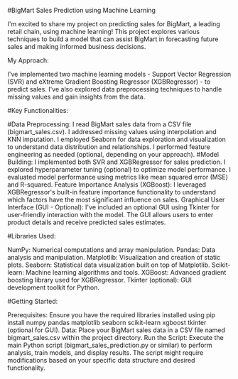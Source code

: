 #BigMart Sales Prediction using Machine Learning

I'm excited to share my project on predicting sales for BigMart, a leading retail chain, using machine learning! This project explores various techniques to build a model that can assist BigMart in forecasting future sales and making informed business decisions.

My Approach:

I've implemented two machine learning models - Support Vector Regression (SVR) and eXtreme Gradient Boosting Regressor (XGBRegressor) - to predict sales. I've also explored data preprocessing techniques to handle missing values and gain insights from the data.

#Key Functionalities:

#Data Preprocessing:
I read BigMart sales data from a CSV file (bigmart_sales.csv).
I addressed missing values using interpolation and KNN imputation.
I employed Seaborn for data exploration and visualization to understand data distribution and relationships.
I performed feature engineering as needed (optional, depending on your approach).
#Model Building:
I implemented both SVR and XGBRegressor for sales prediction.
I explored hyperparameter tuning (optional) to optimize model performance.
I evaluated model performance using metrics like mean squared error (MSE) and R-squared.
Feature Importance Analysis (XGBoost):
I leveraged XGBRegressor's built-in feature importance functionality to understand which factors have the most significant influence on sales.
Graphical User Interface (GUI - Optional):
I've included an optional GUI using Tkinter for user-friendly interaction with the model.
The GUI allows users to enter product details and receive predicted sales estimates.

#Libraries Used:

NumPy: Numerical computations and array manipulation.
Pandas: Data analysis and manipulation.
Matplotlib: Visualization and creation of static plots.
Seaborn: Statistical data visualization built on top of Matplotlib.
Scikit-learn: Machine learning algorithms and tools.
XGBoost: Advanced gradient boosting library used for XGBRegressor.
Tkinter (optional): GUI development toolkit for Python.

#Getting Started:

Prerequisites: Ensure you have the required libraries installed using pip install numpy pandas matplotlib seaborn scikit-learn xgboost tkinter (optional for GUI).
Data: Place your BigMart sales data in a CSV file named bigmart_sales.csv within the project directory.
Run the Script: Execute the main Python script (bigmart_sales_prediction.py or similar) to perform analysis, train models, and display results. The script might require modifications based on your specific data structure and desired functionality.
